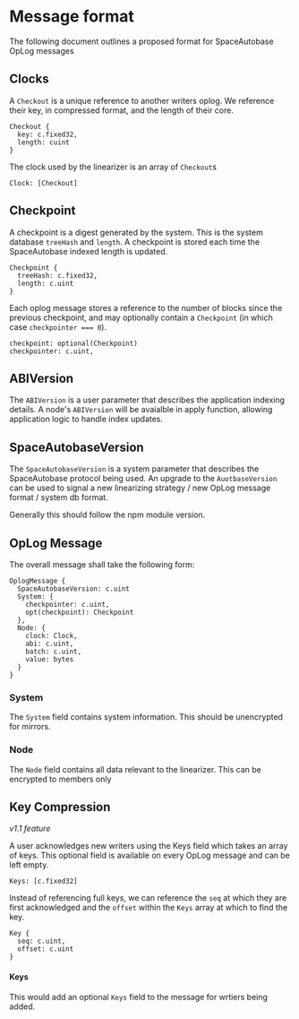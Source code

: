 # Message format

The following document outlines a proposed format for SpaceAutobase OpLog messages

## Clocks

A `Checkout` is a unique reference to another writers oplog. We reference their key, in compressed format, and the length of their core.

```
Checkout {
  key: c.fixed32,
  length: cuint
}
```

The clock used by the linearizer is an array of `Checkout`s

```
Clock: [Checkout]
```

## Checkpoint

A checkpoint is a digest generated by the system. This is the system database `treeHash` and `length`. A checkpoint is stored each time the SpaceAutobase indexed length is updated. 

```
Checkpoint {
  treeHash: c.fixed32,
  length: c.uint
}
```

Each oplog message stores a reference to the number of blocks since the previous checkpoint, and may optionally contain a `Checkpoint` (in which case `checkpointer === 0`).

```
checkpoint: optional(Checkpoint)
checkpointer: c.uint,
```

## ABIVersion

The `ABIVersion` is a user parameter that describes the application indexing details. A node's `ABIVersion` will be avaialble in apply function, allowing application logic to handle index updates.

## SpaceAutobaseVersion

The `SpaceAutobaseVersion` is a system parameter that describes the SpaceAutobase protocol being used. An upgrade to the `AuotbaseVersion` can be used to signal a new linearizing strategy / new OpLog message format / system db format.

Generally this should follow the npm module version.

## OpLog Message

The overall message shall take the following form:

```
OplogMessage {
  SpaceAutobaseVersion: c.uint
  System: {
    checkpointer: c.uint,
    opt(checkpoint): Checkpoint
  },
  Node: {
    clock: Clock,
    abi: c.uint,
    batch: c.uint,
    value: bytes
  }
}
```

### System

The `System` field contains system information. This should be unencrypted for mirrors.

### Node

The `Node` field contains all data relevant to the linearizer. This can be encrypted to members only

## Key Compression

*v1.1 feature*

A user acknowledges new writers using the Keys field which takes an array of keys. This optional field is available on every OpLog message and can be left empty.

```
Keys: [c.fixed32]
```

Instead of referencing full keys, we can reference the `seq` at which they are first acknowledged and the `offset` within the `Keys` array at which to find the key.

```
Key {
  seq: c.uint,
  offset: c.uint
}
```

#### Keys

This would add an optional `Keys` field to the message for wrtiers being added.
